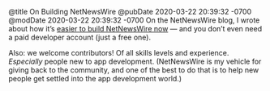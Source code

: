 @title On Building NetNewsWire
@pubDate 2020-03-22 20:39:32 -0700
@modDate 2020-03-22 20:39:32 -0700
On the NetNewsWire blog, I wrote about how it’s [easier to build NetNewsWire now](https://nnw.ranchero.com/2020/03/22/building-netnewswire-with.html) — and you don’t even need a paid developer account (just a free one).

Also: we welcome contributors! Of all skills levels and experience. *Especially* people new to app development. (NetNewsWire is my vehicle for giving back to the community, and one of the best to do that is to help new people get settled into the app development world.)
